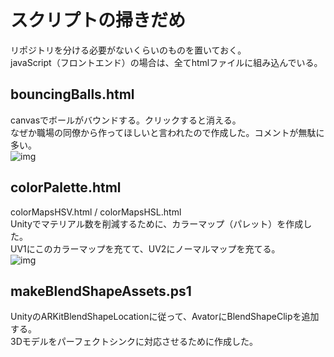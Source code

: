 # スクリプトの掃きだめ
リポジトリを分ける必要がないくらいのものを置いておく。  
javaScript（フロントエンド）の場合は、全てhtmlファイルに組み込んでいる。

## bouncingBalls.html
canvasでボールがバウンドする。クリックすると消える。  
なぜか職場の同僚から作ってほしいと言われたので作成した。コメントが無駄に多い。  
![img](https://user-images.githubusercontent.com/79532972/151468147-143a9d15-c4a1-42bd-b2da-4bcc10f6b869.png)

## colorPalette.html
colorMapsHSV.html / colorMapsHSL.html  
Unityでマテリアル数を削減するために、カラーマップ（パレット）を作成した。  
UV1にこのカラーマップを充てて、UV2にノーマルマップを充てる。  
![img](https://user-images.githubusercontent.com/79532972/151468713-3a89e4dc-365b-405b-b3ea-0f62f9fa1b9e.png)

## makeBlendShapeAssets.ps1
UnityのARKitBlendShapeLocationに従って、AvatorにBlendShapeClipを追加する。  
3Dモデルをパーフェクトシンクに対応させるために作成した。

